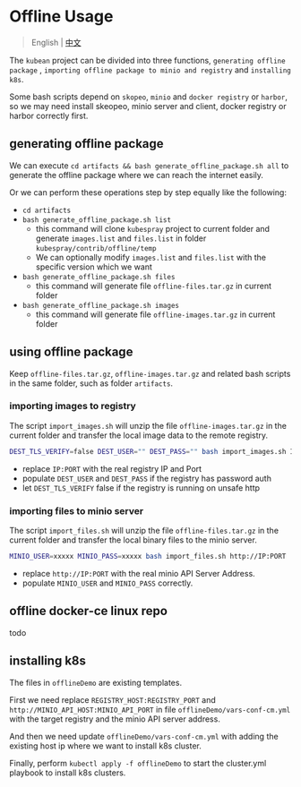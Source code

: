 # Offline Usage

> English | [中文](zh/offline.md)

The `kubean` project can be divided into three functions, `generating offline package`
, `importing offline package to minio and registry` and `installing k8s`.

Some bash scripts depend on `skopeo`, `minio` and `docker registry` or `harbor`, so we may need install skeopeo, minio
server and client, docker registry or harbor correctly first.

## generating offline package

We can execute `cd artifacts && bash generate_offline_package.sh all` to generate the offline package where we can reach
the internet easily.

Or we can perform these operations step by step equally like the following:

* `cd artifacts`
* `bash generate_offline_package.sh list`
    * this command will clone `kubespray` project to current folder and generate `images.list` and `files.list` in
      folder `kubespray/contrib/offline/temp`
    * We can optionally modify `images.list` and `files.list` with the specific version which we want
* `bash generate_offline_package.sh files`
    * this command will generate file `offline-files.tar.gz` in current folder
* `bash generate_offline_package.sh images`
    * this command will generate file `offline-images.tar.gz` in current folder

## using offline package

Keep `offline-files.tar.gz`, `offline-images.tar.gz` and related bash scripts in the same folder, such as
folder `artifacts`.

### importing images to registry

The script `import_images.sh` will unzip the file `offline-images.tar.gz` in the current folder and transfer the local
image data to the remote registry.

```bash
DEST_TLS_VERIFY=false DEST_USER="" DEST_PASS="" bash import_images.sh IP:PORT
```

* replace `IP:PORT` with the real registry IP and Port
* populate `DEST_USER` and `DEST_PASS` if the registry has password auth
* let `DEST_TLS_VERIFY` false if the registry is running on unsafe http

### importing files to minio server

The script `import_files.sh` will unzip the file `offline-files.tar.gz` in the current folder and transfer the local
binary files to the minio server.

```bash
MINIO_USER=xxxxx MINIO_PASS=xxxxx bash import_files.sh http://IP:PORT
```

* replace `http://IP:PORT` with the real minio API Server Address.
* populate `MINIO_USER` and `MINIO_PASS` correctly.

## offline docker-ce linux repo

todo

## installing k8s

The files in `offlineDemo` are existing templates.

First we need replace `REGISTRY_HOST:REGISTRY_PORT` and `http://MINIO_API_HOST:MINIO_API_PORT` in
file `offlineDemo/vars-conf-cm.yml` with the target registry and the minio API server address.

And then we need update `offlineDemo/vars-conf-cm.yml` with adding the existing host ip where we want to install k8s
cluster.

Finally, perform `kubectl apply -f offlineDemo` to start the cluster.yml playbook to install k8s clusters. 
